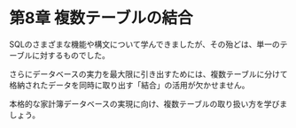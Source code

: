 # 第8章 複数テーブルの結合
SQLのさまざまな機能や構文について学んできましたが、その殆どは、単一のテーブルに対するものでした。

さらにデータベースの実力を最大限に引き出すためには、複数テーブルに分けて格納されたデータを同時に取り出す「結合」の活用が欠かせません。

本格的な家計簿データベースの実現に向け、複数テーブルの取り扱い方を学びましょう。
